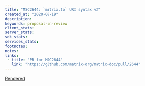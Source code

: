 ```yaml
---
title: "MSC2644: `matrix.to` URI syntax v2"
created_at: "2020-06-19"
description:
keywords: proposal-in-review
client_stats:
server_stats:
sdk_stats:
services_stats:
footnotes:
notes:
links:
 - title: "PR for MSC2644"
   link: "https://github.com/matrix-org/matrix-doc/pull/2644"
---
```

[Rendered](https://github.com/matrix-org/matrix-doc/blob/jryans/matrix-to-uri-v2/proposals/2644-matrix.to-v2.md)
